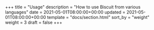 +++
title = "Usage"
description = "How to use Biscuit from various languages"
date = 2021-05-01T08:00:00+00:00
updated = 2021-05-01T08:00:00+00:00
template = "docs/section.html"
sort_by = "weight"
weight = 3
draft = false
+++

